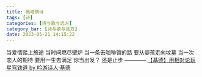 ```yaml
---
title: 黑塔情诗
tags: [诗]
categories: [诗与歌与远方]
category_bar: [诗与歌与远方]
date: 2023-05-21 14:15:22
---
```

当爱情踏上旅途
当时间燃尽壁炉
当一条去咖啡馆的路
要从婴孩走向坟墓
当一次恋人的期待
要用一生去满足
你当出发？
还是止步
———— [【基德】用相对论玩星穹铁道 by 吟游诗人·基德](https://www.bilibili.com/video/BV1Mv4y1J7xU)
